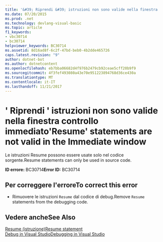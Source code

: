```yaml
---
title: '&#39; Riprendi &#39; istruzioni non sono valide nella finestra controllo immediato'
ms.date: 07/20/2015
ms.prod: .net
ms.technology: devlang-visual-basic
ms.topic: article
f1_keywords:
- vbc30714
- bc30714
helpviewer_keywords: BC30714
ms.assetid: 8d16ad8f-6c2f-47bd-beb0-4b2dde465726
caps.latest.revision: "9"
author: dotnet-bot
ms.author: dotnetcontent
ms.openlocfilehash: eb7bba06682d4f976b2479cb92ceae5cff20b9f9
ms.sourcegitcommit: 4f3fef493080a43e70e951223894768d36ce430a
ms.translationtype: MT
ms.contentlocale: it-IT
ms.lasthandoff: 11/21/2017
---
```

# <a name="39resume39-statements-are-not-valid-in-the-immediate-window"></a><span data-ttu-id="a7fb7-102">&#39; Riprendi &#39; istruzioni non sono valide nella finestra controllo immediato</span><span class="sxs-lookup"><span data-stu-id="a7fb7-102">&#39;Resume&#39; statements are not valid in the Immediate window</span></span>
<span data-ttu-id="a7fb7-103">Le istruzioni Resume possono essere usate solo nel codice sorgente.</span><span class="sxs-lookup"><span data-stu-id="a7fb7-103">Resume statements can only be used in source code.</span></span>  
  
 <span data-ttu-id="a7fb7-104">**ID errore:** BC30714</span><span class="sxs-lookup"><span data-stu-id="a7fb7-104">**Error ID:** BC30714</span></span>  
  
## <a name="to-correct-this-error"></a><span data-ttu-id="a7fb7-105">Per correggere l'errore</span><span class="sxs-lookup"><span data-stu-id="a7fb7-105">To correct this error</span></span>  
  
-   <span data-ttu-id="a7fb7-106">Rimuovere le istruzioni `Resume` dal codice di debug.</span><span class="sxs-lookup"><span data-stu-id="a7fb7-106">Remove `Resume` statements from the debugging code.</span></span>  
  
## <a name="see-also"></a><span data-ttu-id="a7fb7-107">Vedere anche</span><span class="sxs-lookup"><span data-stu-id="a7fb7-107">See Also</span></span>  
 [<span data-ttu-id="a7fb7-108">Resume (istruzione)</span><span class="sxs-lookup"><span data-stu-id="a7fb7-108">Resume statement</span></span>](~/docs/visual-basic/language-reference/statements/resume-statement.md)  
 [<span data-ttu-id="a7fb7-109">Debug in Visual Studio</span><span class="sxs-lookup"><span data-stu-id="a7fb7-109">Debugging in Visual Studio</span></span>](/visualstudio/debugger/debugging-in-visual-studio)
